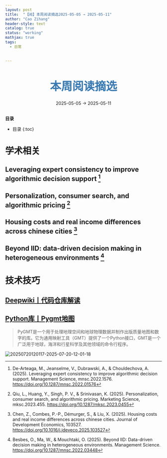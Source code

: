 ```yaml
---
layout: post
title:  "【阅】本周阅读摘选2025-05-05 → 2025-05-11"
author: "Cao Zihang"
header-style: text
catalog: true
status: "working"
mathjax: true
tags:
  - 日常
  
  
---
```

<center style="margin-bottom: 20px; margin-top: 50px"><font color="#3879B1" style="line-height: 1.4;font-weight: 700;font-size: 36px;box-sizing: border-box; ">本周阅读摘选</font></center>


<center style=" margin-bottom: 30px;">2025-05-05 → 2025-05-11</center>

<font style="font-weight: bold;">目录</font>

* 目录
{:toc}


# 学术相关

## Leveraging expert consistency to improve algorithmic decision support [^1]

## Personalization, consumer search, and algorithmic pricing [^2]

## Housing costs and real income differences across chinese cities [^3]

## Beyond IID: data-driven decision making in heterogeneous environments [^4]

# 技术技巧

## [Deepwiki丨代码仓库解读](https://deepwiki.org/)

## [Python库丨Pygmt地图](https://www.pygmt.org/latest/)

> PyGMT是一个用于处理地理空间和地球物理数据并制作出版质量地图和数字的库。它为通用映射工具（GMT）提供了一个Python接口，GMT是一个广泛用于地球，海洋和行星科学及其他领域的命令行程序。

![20250720120117-2025-07-20-12-01-18](https://img.caozihang.com/img/20250720120117-2025-07-20-12-01-18.png)

[^1]: De-Arteaga, M., Jeanselme, V., Dubrawski, A., & Chouldechova, A. (2025). Leveraging expert consistency to improve algorithmic decision support. Management Science, mnsc.2022.1576. https://doi.org/10.1287/mnsc.2022.01576
[^2]: Qiu, L., Huang, Y., Singh, P. V., & Srinivasan, K. (2025). Personalization, consumer search, and algorithmic pricing. Marketing Science, mksc.2023.455. https://doi.org/10.1287/mksc.2023.0455
[^3]: Chen, Z., Combes, P.-P., Démurger, S., & Liu, X. (2025). Housing costs and real income differences across chinese cities. Journal of Development Economics, 103527. https://doi.org/10.1016/j.jdeveco.2025.103527
[^4]: Besbes, O., Ma, W., & Mouchtaki, O. (2025). Beyond IID: Data-driven decision making in heterogeneous environments. Management Science. https://doi.org/10.1287/mnsc.2022.03448
